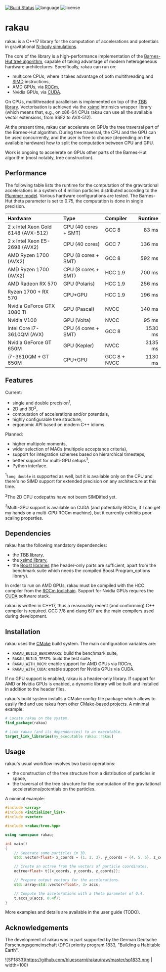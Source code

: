 [![Build Status](https://img.shields.io/travis/bluescarni/rakau/master.svg?logo=travis&style=for-the-badge)](https://travis-ci.org/bluescarni/rakau)
![language](https://img.shields.io/badge/language-C%2B%2B17-red.svg?style=for-the-badge)
![license](https://img.shields.io/badge/license-MPL2-blue.svg?style=for-the-badge)

rakau
=====

rakau is a C++17 library for the computation of accelerations and potentials in gravitational
[N-body simulations](https://en.wikipedia.org/wiki/N-body_simulation).

The core of the library is a high-performance implementation of the
[Barnes-Hut tree algorithm](https://en.wikipedia.org/wiki/Barnes%E2%80%93Hut_simulation), capable of
taking advantage of modern heterogeneous hardware architectures. Specifically, rakau can run on:

* multicore CPUs, where it takes advantage of both multithreading and [SIMD](https://en.wikipedia.org/wiki/SIMD) instructions,
* AMD GPUs, via [ROCm](https://rocm.github.io/),
* Nvidia GPUs, via [CUDA](https://en.wikipedia.org/wiki/CUDA).

On CPUs, multithreaded parallelism is implemented on top of the [TBB library](https://www.threadingbuildingblocks.org/).
Vectorisation is achieved via the [xsimd](https://github.com/QuantStack/xsimd) intrinsics wrapper library
(which means that, e.g., on x86-64 CPUs rakau can use all the available vector extensions, from SSE2 to AVX-512).

At the present time, rakau can accelerate on GPUs the tree traversal part of the Barnes-Hut algorithm.
During tree traversal, the CPU and the GPU can be used concurrently, and the user is free to choose
(depending on the available hardware) how to split the computation between CPU and GPU.

Work is ongoing to accelerate on GPUs other parts of the Barnes-Hut algorithm (most notably, tree
construction).

Performance
-----------

The following table lists the runtime for the computation of the gravitational accelerations
in a system of 4 million particles distributed according to the [Plummer model](https://en.wikipedia.org/wiki/Plummer_model).
Various hardware configurations are tested. The Barnes-Hut theta parameter is set to 0.75,
the computation is done in single precision.

| Hardware | Type | Compiler | Runtime |
| :------- | :--- | :------- | ------: |
| 2 x Intel Xeon Gold 6148 (AVX-512) | CPU (40 cores + SMT) | GCC 8 | 83 ms |
| 2 x Intel Xeon E5-2698 (AVX2) | CPU (40 cores) | GCC 7 | 136 ms |
| AMD Ryzen 1700 (AVX2) | CPU (8 cores + SMT) | GCC 8 | 592 ms |
| AMD Ryzen 1700 (AVX2) | CPU (8 cores + SMT) | HCC 1.9 | 700 ms |
| AMD Radeon RX 570 | GPU (Polaris) | HCC 1.9 | 256 ms |
| Ryzen 1700 + RX 570 | CPU+GPU | HCC 1.9 | 196 ms |
| Nvidia GeForce GTX 1080 Ti | GPU (Pascal) | NVCC | 140 ms |
| Nvidia V100 | GPU (Volta) | NVCC | 95 ms |
| Intel Core i7-3610QM (AVX) | CPU (4 cores + SMT) | GCC 8 | 1530 ms |
| Nvidia GeForce GT 650M | GPU (Kepler) | NVCC | 3135 ms |
| i7-3610QM + GT 650M | CPU+GPU | GCC 8 + NVCC | 1130 ms |

Features
--------

Current:

* single and double precision<sup>1</sup>,
* 2D and 3D<sup>2</sup>,
* computation of accelerations and/or potentials,
* highly configurable tree structure,
* ergonomic API based on modern C++ idioms.

Planned:

* higher multipole moments,
* wider selection of MACs (multipole acceptance criteria),
* support for integration schemes based on hierarchical timesteps,
* better support for multi-GPU setups<sup>3</sup>,
* Python interface.

<sup>1</sup>``long double`` is supported as well,
but it is available only on the CPU and there's no SIMD support for extended precision
on any architecture at this time.

<sup>2</sup>The 2D CPU codepaths have not beem SIMDified yet.

<sup>3</sup>Multi-GPU support is available on CUDA (and potentially ROCm,
if I can get my hands on a multi-GPU ROCm machine), but it currently exhibits poor
scaling properties.

Dependencies
------------

rakau has the following mandatory dependencies:

* the [TBB library](https://www.threadingbuildingblocks.org/),
* the [xsimd library](https://github.com/QuantStack/xsimd),
* the [Boost libraries](https://www.boost.org) (the header-only parts are sufficient,
  apart from the benchmark suite which needs the compiled Boost.Program_options library).

In order to run on AMD GPUs, rakau must be compiled with the HCC compiler from the
[ROCm toolchain](https://rocm.github.io/). Support for Nvidia GPUs requires the
[CUDA](https://en.wikipedia.org/wiki/CUDA) software stack.

rakau is written in C++17, thus a reasonably recent (and conforming) C++ compiler is required.
GCC 7/8 and clang 6/7 are the main compilers used during development.

Installation
------------

rakau uses the [CMake](https://cmake.org/) build system. The main configuration variables
are:

* ``RAKAU_BUILD_BENCHMARKS``: build the benchmark suite,
* ``RAKAU_BUILD_TESTS``: build the test suite,
* ``RAKAU_WITH_ROCM``: enable support for AMD GPUs via ROCm,
* ``RAKAU_WITH_CUDA``: enable support for Nvidia GPUs via CUDA.

If no GPU support is enabled, rakau is a header-only library. If support
for AMD or Nvidia GPUs is enabled, a dynamic library will be built and installed
in addition to the header files.

rakau's build system installs a CMake config-file package which allows to easily
find and use rakau from other CMake-based projects. A minimal example:

```cmake
# Locate rakau on the system.
find_package(rakau)

# Link rakau (and its dependencies) to an executable.
target_link_libraries(my_executable rakau::rakau)
```

Usage
-----

rakau's usual workflow involves two basic operations:

* the construction of the tree structure from a distribution of
  particles in space,
* the traversal of the tree structure for the computation of the
  gravitational accelerations/potentials on the particles.

A minimal example:

```c++
#include <array>
#include <initializer_list>
#include <vector>

#include <rakau/tree.hpp>

using namespace rakau;

int main()
{
    // Generate some particles in 3D.
    std::vector<float> x_coords = {1, 2, 3}, y_coords = {4, 5, 6}, z_coords = {7, 8, 9};

    // Create an octree from the vectors of particle coordinates.
    octree<float> t{{x_coords, y_coords, z_coords}};

    // Prepare output vectors for the accelerations.
    std::array<std::vector<float>, 3> accs;

    // Compute the accelerations with a theta parameter of 0.4.
    t.accs_u(accs, 0.4f);
}
```

More examples and details are available in the user guide (TODO).

Acknowledgements
----------------

The development of rakau was in part supported by the German
Deutsche Forschungsgemeinschaft (DFG) priority program 1833, "Building a Habitable Earth".

![SP1833](https://github.com/bluescarni/rakau/raw/master/sp1833.png | width=100)
